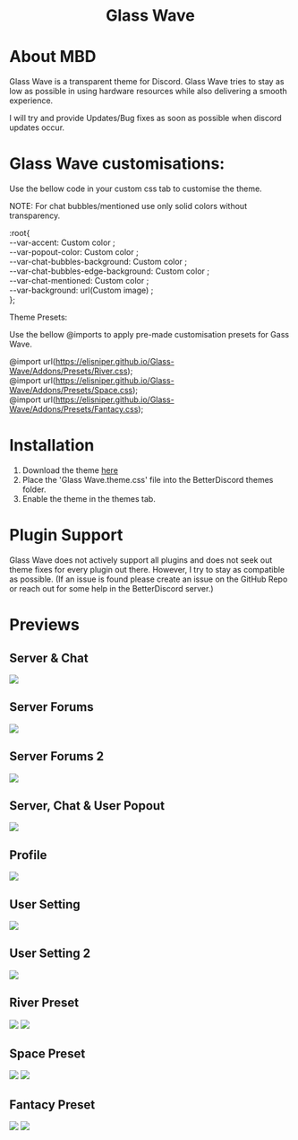 <h1 align="center">Glass Wave</h1>

# About MBD

Glass Wave is a transparent theme for Discord. Glass Wave tries to stay as low as possible in using hardware resources while also delivering a smooth experience. 

I will try and provide Updates/Bug fixes as soon as possible when discord updates occur.

# Glass Wave customisations: 

Use the bellow code in your custom css tab to customise the theme.

NOTE: For chat bubbles/mentioned use only solid colors without transparency.

:root{<br>
--var-accent: Custom color ;<br>
--var-popout-color: Custom color ;<br>
--var-chat-bubbles-background: Custom color ;<br>
--var-chat-bubbles-edge-background: Custom color ;<br>
--var-chat-mentioned: Custom color ;<br>
--var-background: url(Custom image) ;<br>
};<br>

Theme Presets:

Use the bellow @imports to apply pre-made customisation presets for Gass Wave.

@import url(https://elisniper.github.io/Glass-Wave/Addons/Presets/River.css);<br>
@import url(https://elisniper.github.io/Glass-Wave/Addons/Presets/Space.css);<br>
@import url(https://elisniper.github.io/Glass-Wave/Addons/Presets/Fantacy.css);<br>

# Installation

1. Download the theme [here](https://betterdiscord.app/Download?id=929)
2. Place the 'Glass Wave.theme.css' file into the BetterDiscord themes folder.
3. Enable the theme in the themes tab.

# Plugin Support
Glass Wave does not actively support all plugins and does not seek out theme fixes for every plugin out there. However, I try to stay as compatible as possible. (If an issue is found please create an issue on the GitHub Repo or reach out for some help in the BetterDiscord server.)

# Previews

## Server & Chat
![](https://github.com/Elisniper/Glass-Wave/blob/master/resources/Image%201.PNG?raw=true)
## Server Forums
![](https://github.com/Elisniper/Glass-Wave/blob/master/resources/Image%202.PNG?raw=true)
## Server Forums 2
![](https://github.com/Elisniper/Glass-Wave/blob/master/resources/Image%203.PNG?raw=true)
## Server, Chat & User Popout
![](https://github.com/Elisniper/Glass-Wave/blob/master/resources/Image%204.PNG?raw=true)
## Profile
![](https://github.com/Elisniper/Glass-Wave/blob/master/resources/Image%205.PNG?raw=true)
## User Setting
![](https://github.com/Elisniper/Glass-Wave/blob/master/resources/Image%206.PNG?raw=true)
## User Setting 2
![](https://github.com/Elisniper/Glass-Wave/blob/master/resources/Image%207.PNG?raw=true)

## River Preset
![](https://github.com/Elisniper/Glass-Wave/blob/master/resources/Presets/Previews/River%20Preview%201.PNG?raw=true)
![](https://github.com/Elisniper/Glass-Wave/blob/master/resources/Presets/Previews/River%20Preview%202.PNG?raw=true)
## Space Preset
![](https://github.com/Elisniper/Glass-Wave/blob/master/resources/Presets/Previews/Space%20Preview%201.PNG?raw=true)
![](https://github.com/Elisniper/Glass-Wave/blob/master/resources/Presets/Previews/Space%20Preview%202.PNG?raw=true)
## Fantacy Preset
![](https://github.com/Elisniper/Glass-Wave/blob/master/resources/Presets/Previews/Fantacy%20Preview%201.PNG?raw=true)
![](https://github.com/Elisniper/Glass-Wave/blob/master/resources/Presets/Previews/Fantacy%20Preview%202.PNG?raw=true)